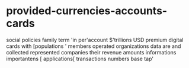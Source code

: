 # provided-currencies-accounts-cards
social policies family term 'in per'account $'trillions USD premium digital cards with [populations ' members  operated organizations data are and collected represented companies their revenue amounts informations importantens  [ applications[ transactions numbers base tap' 
